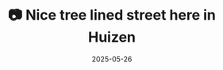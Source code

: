 ---
title: '📷 Nice tree lined street here in Huizen'
date: '2025-05-26'
image: 'https://cdn.diblasio.social/static/photos/2025/20250526_172505.jpg'
thumbnail: 'https://cdn.diblasio.social/static/photos/2025/thumbnails/20250526_172505.jpg'
alt_text: "A tree-lined street with parked cars in Huizen, Netherlands."
tags:
  - "#Photography"
  - "#Netherlands"
  - "#Huizen"
  - "#StreetPhotography"
  - "#Nature"
  - "#TreeLinedStreet"
  - "#UrbanNature"
  - "#ShotOniPhone"
  - "#Halide"
  - "#ProcessZero"
description: ''
created_date: '2025-05-26'
location: "62, Haardstedelaan, De Zuid, Huizen, Noord-Holland, Nederland, 1271 NN, Nederland"
exif_data: "Apple iPhone 15 Pro 9mm f/2.8 (1/120 | f/2.8 | ISO 20)"
draft: false
---